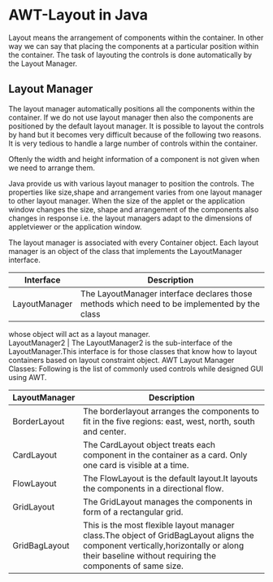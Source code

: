 # AWT-Layout in Java
Layout means the arrangement of components within the container. In other way we can say that placing the components at a particular position within the container. The task of layouting the controls is done automatically by the Layout Manager.

## Layout Manager
The layout manager automatically positions all the components within the container. If we do not use layout manager then also the components are positioned by the default layout manager. It is possible to layout the controls by hand but it becomes very difficult because of the following two reasons. It is very tedious to handle a large number of controls within the container.

Oftenly the width and height information of a component is not given when we need to arrange them.

Java provide us with various layout manager to position the controls. The properties like size,shape and arrangement varies from one layout manager to other layout manager. When the size of the applet or the application window changes the size, shape and arrangement of the components also changes in response i.e. the layout managers adapt to the dimensions of appletviewer or the application window.

The layout manager is associated with every Container object. Each layout manager is an object of the class that implements the LayoutManager interface.

Interface |  Description
----------|--------------
LayoutManager	| The LayoutManager interface declares those methods which need to be implemented by the class
whose object will act as a layout manager.	
LayoutManager2	| The LayoutManager2 is the sub-interface of the LayoutManager.This interface is for those classes that know how to layout containers based on layout constraint object.
AWT Layout Manager Classes:
Following is the list of commonly used controls while designed GUI using AWT.

LayoutManager | Description
------------- | ------------
BorderLayout  | The borderlayout arranges the components to fit in the five regions: east, west, north, south and center.
CardLayout    | The CardLayout object treats each component in the container as a card. Only one card is visible at a time.
FlowLayout    | The FlowLayout is the default layout.It layouts the components in a directional flow.
GridLayout    | The GridLayout manages the components in form of a rectangular grid.
GridBagLayout |	This is the most flexible layout manager class.The object of GridBagLayout aligns the component vertically,horizontally or along their baseline without requiring the components of same size.